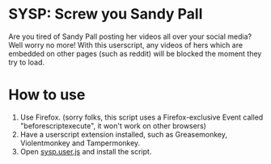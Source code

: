 # SYSP: Screw you Sandy Pall

Are you tired of Sandy Pall posting her videos all over your social media? Well worry no more! With this userscript, any videos of hers which are embedded on other pages (such as reddit) will be blocked the moment they try to load.

# How to use
1. Use Firefox. (sorry folks, this script uses a Firefox-exclusive Event called "beforescriptexecute", it won't work on other browsers)
2. Have a userscript extension installed, such as Greasemonkey, Violentmonkey and Tampermonkey.
3. Open [sysp.user.js](https://github.com/Sanian-Creations/SYSP/raw/main/sysp.user.js) and install the script.
